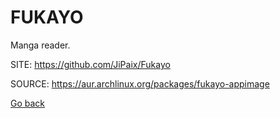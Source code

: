 # FUKAYO

 Manga reader.

 SITE: https://github.com/JiPaix/Fukayo

 SOURCE: https://aur.archlinux.org/packages/fukayo-appimage

 [Go back](https://portable-linux-apps.github.io/apps.html)

